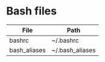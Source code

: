 # Bash files

| File | Path |
| ------ | ------ |
| bashrc | ~/.bashrc |
| bash_aliases | ~/.bash_aliases |

